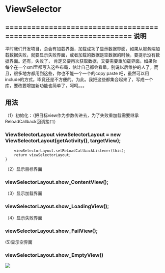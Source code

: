 # ViewSelector
================================================================
说明
------------------------------------------------------------------
   平时我们开发项目，总会有加载界面，加载成功了显示数据界面，如果从服务端加载数据失败，就要显示失败界面，或者加载的数据是空数据的时候，要提示没有数据界面。还有，失败了，
肯定又要再次获取数据，又要需要重加载界面。如果你每个在一个xml里都写入这些布局，估计自己都会看晕，别说以后维护的人了。而且，很多地方都用到这些，你也不能一个一个的copy paste
吧，虽然可以用include的方式，毕竟还是不方便的。为此。我把这些都集合起来了，写成一个库，要改要增加新功能也简单了，呵呵。。。

用法
--------------------------------------------------
（1）初始化：（把目标view作为参数传进去，为了失败重加载需要继承ReloadCallback回调接口）
### ViewSelectorLayout viewSelectorLayout = new ViewSelectorLayout(getActivity(), targetView);
		viewSelectorLayout.setReLoadCallbackListener(this);
		return viewSelectorLayout;
	}
（2）显示目标界面
### viewSelectorLayout.show_ContentView();

（3）显示加载界面
### viewSelectorLayout.show_LoadingView();

（4）显示失败界面
### viewSelectorLayout.show_FailView();

(5)显示空界面
### viewSelectorLayout.show_EmptyView()
	
	
![](http://www.apkbus.com/data/attachment/forum/201504/03/113645d78y7514el74e1ff.gif)


